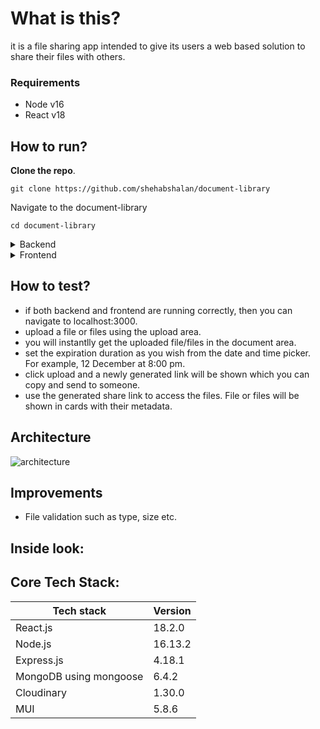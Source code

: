 # What is this?
it is a file sharing app intended to give its users a web based solution to share their files with others. 

### Requirements
- Node v16
- React v18

## How to run?
**Clone the repo**. 

  ```
  git clone https://github.com/shehabshalan/document-library
  ```
Navigate to the document-library
  ```
  cd document-library
  ```
<details close>
<summary>Backend</summary>
 Navigate to backend folder
<pre>
  cd backend
</pre>
Install packages using  npm 
<pre>
  npm install
</pre>
Create .env file in the root folder (below command uses windows cmd)
<pre>
  type . > .env
</pre>
Run the backend
<pre>
  npm start
</pre>
</details>
<details close>
<summary>Frontend</summary>

- Navigate to frontend folder
<pre>
  cd frontend
</pre>
- Install packages using npm
<pre>
  npm install
</pre>
- Run the frontend
<pre>
  npm start
</pre>
</details>

## How to test?
- if both backend and frontend are running correctly, then you can navigate to localhost:3000.
- upload a file or files using the upload area. 
- you will instantlly get the uploaded file/files in the document area. 
- set the expiration duration as you wish from the date and time picker. For example, 12 December at 8:00 pm.
- click upload and a newly generated link will be shown which you can copy and send to someone. 
- use the generated share link to access the files. File or files will be shown in cards with their metadata.

## Architecture

![architecture](https://user-images.githubusercontent.com/30008865/177472581-72341a49-766b-4f94-8c52-30bc97840223.png)

## Improvements
- File validation such as type, size etc.

## Inside look:


## Core Tech Stack:
| Tech stack  | Version |
| ------------- | ------------- |
| React.js  | 18.2.0  |
| Node.js  | 16.13.2  |
| Express.js  | 4.18.1  |
| MongoDB using mongoose  | 6.4.2  |
| Cloudinary  | 1.30.0  |
| MUI  | 5.8.6  |
